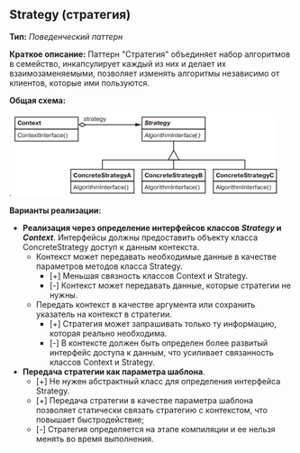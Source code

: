 ## Strategy (стратегия)

**Тип:** *Поведенческий паттерн*

**Краткое описание:** 
Паттерн "Стратегия" объединяет набор алгоритмов в семейство, инкапсулирует каждый из них и делает
их взаимозаменяемыми, позволяет изменять алгоритмы независимо от клиентов, которые ими пользуются.

**Общая схема:**

![img.png](img.png)

**Варианты реализации:**

- **Реализация через определение интерфейсов классов *Strategy* и *Context***. 
Интерфейсы должны предоставить объекту класса ConcreteStrategy доступ к данным контекста. 
  - Контекст может передавать необходимые данные в качестве параметров методов класса Strategy. 
    - [+] Меньшая связность классов Context и Strategy. 
    - [-] Контекст может передавать данные, которые стратегии не нужны. 
  - Передать контекст в качестве аргумента или сохранить указатель на контекст в стратегии.
    - [+] Стратегия может запрашивать только ту информацию, которая реально необходима.
    - [-] В контексте должен быть определен более развитый интерфейс доступа к данным, что усиливает связанность классов Context и Strategy.
- **Передача стратегии как параметра шаблона**.
    - [+] Не нужен абстрактный класс для определения интерфейса Strategy.
    - [+] Передача стратегии в качестве параметра шаблона позволяет статически связать стратегию с контекстом, что повышает быстродействие;
    - [-] Стратегия определяется на этапе компиляции и ее нельзя менять во время выполнения.